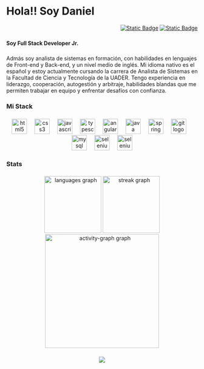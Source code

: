 <h1 align="left">Hola!! Soy Daniel</h1>

<div align="right">
<a href="https://apfrontrefchke.web.app/" target="_blank"><img alt="Static Badge" src="https://img.shields.io/badge/Portfolio-e2cfb8?style=for-the-badge"></a>
 
<a href="https://www.linkedin.com/in/danielrefchke/" target="_blank">
 <img alt="Static Badge" src="https://img.shields.io/badge/linkedin-e2cfb8?style=for-the-badge&logo=linkedin&logoColor=202020">
</a>
</div>

###

<h4 align="left">Soy Full Stack Developer Jr.</h4>

###

<p align="left">Admás soy analista de sistemas en formación, con habilidades en lenguajes de Front-end y Back-end, y un nivel medio de inglés. Mi idioma nativo es el español y estoy actualmente cursando la carrera de Analista de Sistemas en la Facultad de Ciencia y Tecnología de la UADER. Tengo experiencia en liderazgo, cooperación, autogestión y arbitraje, habilidades blandas que me permiten trabajar en equipo y enfrentar desafíos con confianza.</p>

###

<h3 align="left">Mi Stack</h3>

###

<div align="center">
  <img src="https://skillicons.dev/icons?i=html" height="40" alt="html5 logo"  />
  <img width="12" />
  <img src="https://skillicons.dev/icons?i=css" height="40" alt="css3 logo"  />
  <img width="12" />
  <img src="https://skillicons.dev/icons?i=js" height="40" alt="javascript logo"  />
  <img width="12" />
  <img src="https://skillicons.dev/icons?i=ts" height="40" alt="typescript logo"  />
  <img width="12" />
  <img src="https://skillicons.dev/icons?i=angular" height="40" alt="angularjs logo"  />
  <img width="12" />
  <img src="https://skillicons.dev/icons?i=java" height="40" alt="java logo"  />
  <img width="12" />
  <img src="https://skillicons.dev/icons?i=spring" height="40" alt="spring logo"  />
  <img width="12" />
  <img src="https://skillicons.dev/icons?i=git" height="40" alt="git logo"  />
  <img width="12" />
  <img src="https://skillicons.dev/icons?i=mysql" height="40" alt="mysql logo"  />
  <img width="12" />
  <img src="https://skillicons.dev/icons?i=selenium" height="40" alt="selenium logo"  />
  <img width="12" />
  <img src="https://skillicons.dev/icons?i=py" height="40" alt="selenium logo"  />
</div>

###

<h3 align="left">Stats</h3>

###

<div align="center">
  <img src="https://github-readme-stats.vercel.app/api/top-langs?username=danielrefchke&hide_progress=true&locale=es&hide_title=false&layout=compact&card_width=320&langs_count=6&theme=dark&hide_border=true&order=2" height="150" alt="languages graph"  />
  <img src="https://streak-stats.demolab.com?user=danielrefchke&locale=es&mode=daily&theme=dark&hide_border=true&border_radius=5&order=3" height="150" alt="streak graph"  />
  <img src="https://github-readme-activity-graph.vercel.app/graph?username=danielrefchke&radius=16&theme=noctis-minimus&area=true&order=5&hide_border=true" height="300" alt="activity-graph graph"  />
</div>

###

<div align="center">
  <img src="https://visitor-badge.laobi.icu/badge?page_id=danielrefchke.danielrefchke&left_color=darkslategray&right_color=black&left_text=Visitors"  />
</div>
